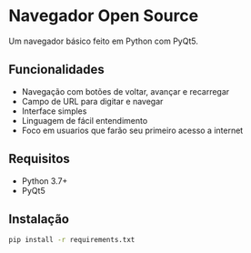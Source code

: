 # Navegador Open Source

Um navegador básico feito em Python com PyQt5.

## Funcionalidades

- Navegação com botões de voltar, avançar e recarregar
- Campo de URL para digitar e navegar
- Interface simples
- Linguagem de fácil entendimento
- Foco em usuarios que farão seu primeiro acesso a internet

## Requisitos

- Python 3.7+
- PyQt5

## Instalação

```bash
pip install -r requirements.txt
